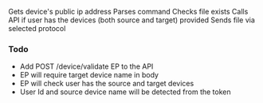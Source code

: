 Gets device's public ip address
Parses command
Checks file exists
Calls API if user has the devices (both source and target) provided
Sends file via selected protocol

### Todo
- Add POST /device/validate EP to the API
- EP will require target device name in body
- EP will check user has the source and target devices
- User Id and source device name will be detected from the token
